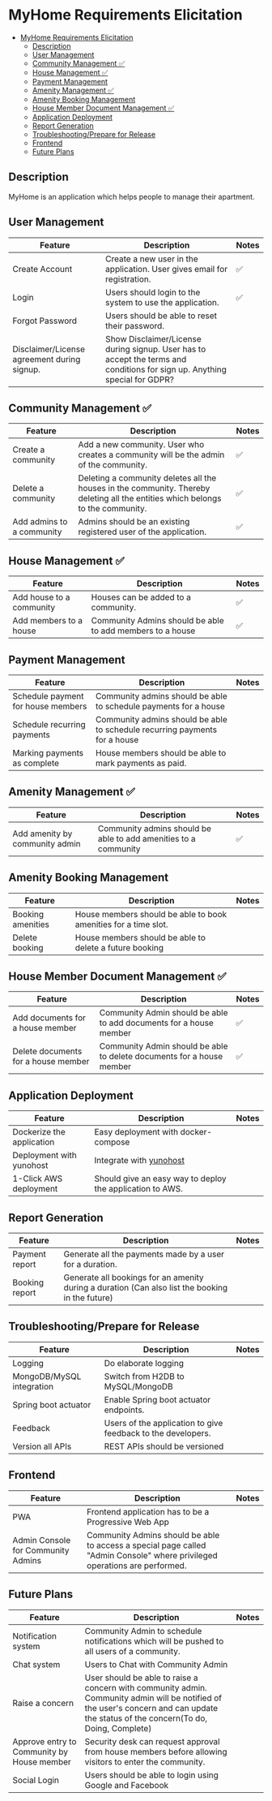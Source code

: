 # MyHome Requirements Elicitation

- [MyHome Requirements Elicitation](#myhome-requirements-elicitation)
  * [Description](#description)
  * [User Management](#user-management)
  * [Community Management ✅](#community-management)
  * [House Management ✅](#house-management)
  * [Payment Management](#payment-management)
  * [Amenity Management ✅](#amenity-management)
  * [Amenity Booking Management](#amenity-booking-management)
  * [House Member Document Management ✅](#house-member-document-management)
  * [Application Deployment](#application-deployment)
  * [Report Generation](#report-generation)
  * [Troubleshooting/Prepare for Release](#troubleshooting-prepare-for-release)
  * [Frontend](#frontend)
  * [Future Plans](#future-plans)

## Description

MyHome is an application which helps people to manage their apartment.

## User Management

| Feature                                     | Description                                                  | Notes |
| ------------------------------------------- | ------------------------------------------------------------ | ----- |
| Create Account                              | Create a new user in the application. User gives email for registration. | ✅     |
| Login                                       | Users should login to the system to use the application.     | ✅     |
| Forgot Password                             | Users should be able to reset their password.                |       |
| Disclaimer/License agreement during signup. | Show Disclaimer/License during signup. User has to accept the terms and conditions for sign up. Anything special for GDPR? |       |

## Community Management ✅

| Feature                   | Description                                                  | Notes |
| ------------------------- | ------------------------------------------------------------ | ----- |
| Create a community        | Add a new community. User who creates a community will be the admin of the community. | ✅     |
| Delete a community        | Deleting a community deletes all the houses in the community. Thereby deleting all the entities which belongs to the community. | ✅     |
| Add admins to a community | Admins should be an existing registered user of the application. | ✅     |

## House Management ✅

| Feature                  | Description                                               | Notes |
| ------------------------ | --------------------------------------------------------- | ----- |
| Add house to a community | Houses can be added to a community.                       | ✅     |
| Add members to a house   | Community Admins should be able to add members to a house | ✅     |

## Payment Management

| Feature                            | Description                                                  | Notes |
| ---------------------------------- | ------------------------------------------------------------ | ----- |
| Schedule payment for house members | Community admins should be able to schedule payments for a house |       |
| Schedule recurring payments        | Community admins should be able to schedule recurring payments for a house |       |
| Marking payments as complete       | House members should be able to mark payments as paid.       |       |

## Amenity Management ✅

| Feature                        | Description                                                  | Notes |
| ------------------------------ | ------------------------------------------------------------ | ----- |
| Add amenity by community admin | Community admins should be able to add amenities to a community | ✅     |

## Amenity Booking Management

| Feature           | Description                                                  | Notes |
| ----------------- | ------------------------------------------------------------ | ----- |
| Booking amenities | House members should be able to book amenities for a time slot. |       |
| Delete booking    | House members should be able to delete a future booking      |       |

## House Member Document Management ✅

| Feature                             | Description                                                  | Notes |
| ----------------------------------- | ------------------------------------------------------------ | ----- |
| Add documents for a house member    | Community Admin should be able to add documents for a house member | ✅     |
| Delete documents for a house member | Community Admin should be able to delete documents for a house member | ✅     |

## Application Deployment

| Feature                   | Description                                               | Notes |
| ------------------------- | --------------------------------------------------------- | ----- |
| Dockerize the application | Easy deployment with docker-compose                       |       |
| Deployment with yunohost  | Integrate with [yunohost](https://yunohost.org)           |       |
| 1-Click AWS deployment    | Should give an easy way to deploy the application to AWS. |       |

## Report Generation

| Feature        | Description                                                  | Notes |
| -------------- | ------------------------------------------------------------ | ----- |
| Payment report | Generate all the payments made by a user for a duration.     |       |
| Booking report | Generate all bookings for an amenity during a duration (Can also list the booking in the future) |       |

## Troubleshooting/Prepare for Release

| Feature                   | Description                                                  | Notes |
| ------------------------- | ------------------------------------------------------------ | ----- |
| Logging                   | Do elaborate logging                                         |       |
| MongoDB/MySQL integration | Switch from H2DB to MySQL/MongoDB                            |       |
| Spring boot actuator      | Enable Spring boot actuator endpoints.                       |       |
| Feedback                  | Users of the application to give feedback to the developers. |       |
| Version all APIs          | REST APIs should be versioned                                |       |

## Frontend

| Feature                            | Description                                                  | Notes |
| ---------------------------------- | ------------------------------------------------------------ | ----- |
| PWA                                | Frontend application has to be a Progressive Web App         |       |
| Admin Console for Community Admins | Community Admins should be able to access a special page called "Admin Console" where privileged operations are performed. |       |

## Future Plans

| Feature                                    | Description                                                  | Notes |
| ------------------------------------------ | ------------------------------------------------------------ | ----- |
| Notification system                        | Community Admin to schedule notifications which will be pushed to all users of a community. |       |
| Chat system                                | Users to Chat with Community Admin                           |       |
| Raise a concern                            | User should be able to raise a concern with community admin. Community admin will be notified of the user's concern and can update the status of the concern(To do, Doing, Complete) |       |
| Approve entry to Community by House member | Security desk can request approval from house members before allowing visitors to enter the community. |       |
| Social Login                               | Users should be able to login using Google and Facebook      |       |